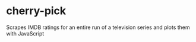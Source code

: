 cherry-pick
===========

Scrapes IMDB ratings for an entire run of a television series and plots them with JavaScript
